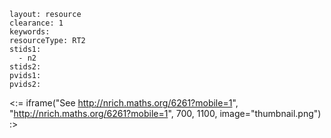 ````
layout: resource
clearance: 1
keywords:
resourceType: RT2
stids1: 
  - n2
stids2:
pvids1:
pvids2:

````

<:= iframe("See http://nrich.maths.org/6261?mobile=1", "http://nrich.maths.org/6261?mobile=1", 700, 1100, image="thumbnail.png") :>




